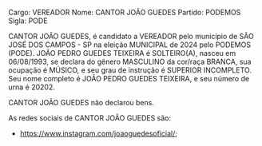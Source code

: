 Cargo: VEREADOR
Nome: CANTOR JOÃO GUEDES
Partido: PODEMOS
Sigla: PODE

CANTOR JOÃO GUEDES, é candidato a VEREADOR pelo município de SÃO JOSÉ DOS CAMPOS - SP na eleição MUNICIPAL de 2024 pelo PODEMOS (PODE).
JOÃO PEDRO GUEDES TEIXEIRA é SOLTEIRO(A), nasceu em 06/08/1993, se declara do gênero MASCULINO da cor/raça BRANCA, sua ocupação é MÚSICO, e seu grau de instrução é SUPERIOR INCOMPLETO.
Seu nome completo é JOÃO PEDRO GUEDES TEIXEIRA, e seu número de urna é 20202.

CANTOR JOÃO GUEDES não declarou bens.


As redes sociais de CANTOR JOÃO GUEDES são:
- https://www.instagram.com/joaoguedesoficial/;